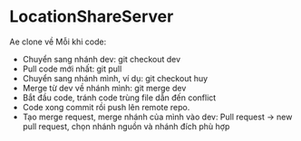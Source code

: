 # LocationShareServer
Ae clone về
Mỗi khi code:
  - Chuyển sang nhánh dev: git checkout dev
  - Pull code mới nhất: git pull
  - Chuyển sang nhánh mình, ví dụ: git checkout huy
  - Merge từ dev về nhánh mình: git merge dev
  - Bắt đầu code, tránh code trùng file dẫn đến conflict
  - Code xong commit rồi push lên remote repo.
  - Tạo merge request, merge nhánh của mình vào dev: Pull request -> new pull request, chọn nhánh nguồn và nhánh đích phù hợp
 
